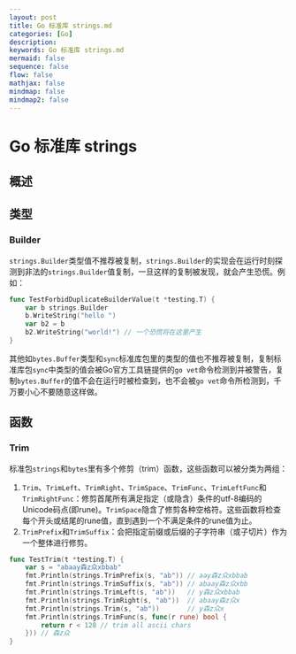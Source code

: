 ```yaml
---
layout: post
title: Go 标准库 strings.md
categories: [Go]
description: 
keywords: Go 标准库 strings.md
mermaid: false
sequence: false
flow: false
mathjax: false
mindmap: false
mindmap2: false
---
```

# Go 标准库 strings

## 概述

## 类型

### Builder

`strings.Builder`类型值不推荐被复制，`strings.Builder`的实现会在运行时刻探测到非法的`strings.Builder`值复制，一旦这样的复制被发现，就会产生恐慌。例如：

```go
func TestForbidDuplicateBuilderValue(t *testing.T) {
    var b strings.Builder
    b.WriteString("hello ")
    var b2 = b
    b2.WriteString("world!") // 一个恐慌将在这里产生
}
```



其他如`bytes.Buffer`类型和`sync`标准库包里的类型的值也不推荐被复制，复制标准库包`sync`中类型的值会被Go官方工具链提供的`go vet`命令检测到并被警告，复制`bytes.Buffer`的值不会在运行时被检查到，也不会被`go vet`命令所检测到，千万要小心不要随意这样做。



## 函数

### Trim

标准包`strings`和`bytes`里有多个修剪（trim）函数，这些函数可以被分类为两组：

1. `Trim`、`TrimLeft`、`TrimRight`、`TrimSpace`、`TrimFunc`、`TrimLeftFunc`和`TrimRightFunc`：修剪首尾所有满足指定（或隐含）条件的utf-8编码的Unicode码点(即rune)。`TrimSpace`隐含了修剪各种空格符。这些函数将检查每个开头或结尾的rune值，直到遇到一个不满足条件的rune值为止。
2. `TrimPrefix`和`TrimSuffix`：会把指定前缀或后缀的子字符串（或子切片）作为一个整体进行修剪。

```go
func TestTrim(t *testing.T) {
	var s = "abaay森z众xbbab"
	fmt.Println(strings.TrimPrefix(s, "ab")) // aay森z众xbbab
	fmt.Println(strings.TrimSuffix(s, "ab")) // abaay森z众xbb
	fmt.Println(strings.TrimLeft(s, "ab"))   // y森z众xbbab
	fmt.Println(strings.TrimRight(s, "ab"))  // abaay森z众x
	fmt.Println(strings.Trim(s, "ab"))       // y森z众x
	fmt.Println(strings.TrimFunc(s, func(r rune) bool {
		return r < 128 // trim all ascii chars
	})) // 森z众
}
```

